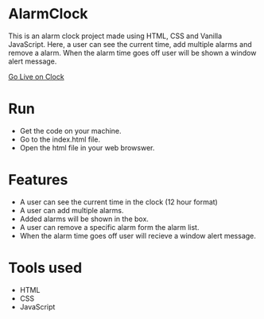# AlarmClock
This is an alarm clock project made using HTML, CSS and Vanilla JavaScript. Here, a user can see the current time, add multiple alarms and remove a alarm. When the alarm time goes off user will be shown a window alert message.

<a href="https://rajxode.github.io/AlarmClock/" />Go Live on Clock </a>

# Run 
- Get the code on your machine.
- Go to the index.html file.
- Open the html file in your web browswer.


# Features
- A user can see the current time in the clock (12 hour format)
- A user can add multiple alarms.
- Added alarms will be shown in the box.
- A user can remove a specific alarm form the alarm list.
- When the alarm time goes off user will recieve a window alert message.
  

# Tools used
- HTML
- CSS
- JavaScript
